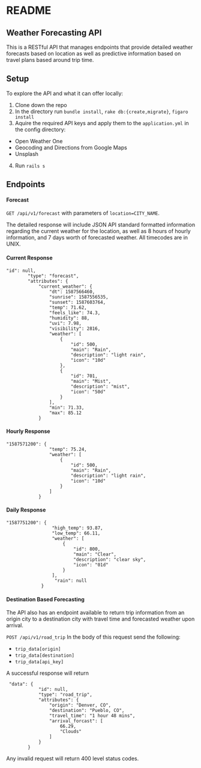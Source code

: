 # README

## Weather Forecasting API

This is a RESTful API that manages endpoints that provide detailed weather forecasts based on location as well as predictive information based on travel plans based around trip time.

## Setup

To explore the API and what it can offer locally:

1. Clone down the repo
2. In the directory run `bundle install`, `rake db:{create,migrate}`, `figaro install`
3. Aquire the required API keys and apply them to the `application.yml` in the config directory:
  * Open Weather One
  * Geocoding and Directions from Google Maps
  * Unsplash
4. Run `rails s`

## Endpoints

#### Forecast

`GET /api/v1/forecast` with parameters of `location=CITY_NAME`.

The detailed response will include JSON API standard formatted information regarding the current weather for the location, as well as 8 hours of hourly information, and 7 days worth of forecasted weather. All timecodes are in UNIX.

#### Current Response

``` 
"id": null,
        "type": "forecast",
        "attributes": {
            "current_weather": {
                "dt": 1587566460,
                "sunrise": 1587556535,
                "sunset": 1587603764,
                "temp": 71.62,
                "feels_like": 74.3,
                "humidity": 88,
                "uvi": 7.98,
                "visibility": 2816,
                "weather": [
                    {
                        "id": 500,
                        "main": "Rain",
                        "description": "light rain",
                        "icon": "10d"
                    },
                    {
                        "id": 701,
                        "main": "Mist",
                        "description": "mist",
                        "icon": "50d"
                    }
                ],
                "min": 71.33,
                "max": 85.12
            }
```

#### Hourly Response

```
"1587571200": {
                "temp": 75.24,
                "weather": [
                    {
                        "id": 500,
                        "main": "Rain",
                        "description": "light rain",
                        "icon": "10d"
                    }
                ]
            }
```

#### Daily Response

```
"1587751200": {
                 "high_temp": 93.87,
                 "low_temp": 66.11,
                 "weather": [
                     {
                         "id": 800,
                         "main": "Clear",
                         "description": "clear sky",
                         "icon": "01d"
                     }
                 ],
                  "rain": null
             }
```

#### Destination Based Forecasting

The API also has an endpoint available to return trip information from an origin city to a destination city with travel time and forecasted weather upon arrival.

`POST /api/v1/road_trip` In the body of this request send the following:

 * `trip_data[origin]`
 * `trip_data[destination]`
 * `trip_data[api_key]`
 
A successful response will return

```
 "data": {
            "id": null,
            "type": "road_trip",
            "attributes": {
                "origin": "Denver, CO",
                "destination": "Pueblo, CO",
                "travel_time": "1 hour 48 mins",
                "arrival_forcast": [
                    66.29,
                    "Clouds"
                ]
            }
        }
```

Any invalid request will return 400 level status codes.
